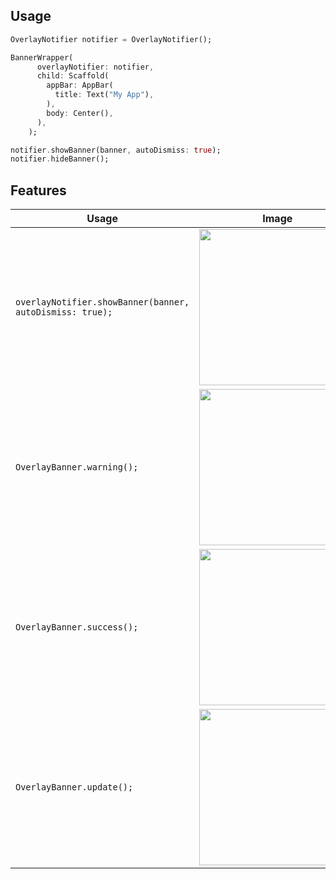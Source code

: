 ## Usage

```dart
OverlayNotifier notifier = OverlayNotifier();
```

```dart
BannerWrapper(
      overlayNotifier: notifier,
      child: Scaffold(
        appBar: AppBar(
          title: Text("My App"),
        ),
        body: Center(),
      ),
    );
```

```dart
notifier.showBanner(banner, autoDismiss: true);
notifier.hideBanner();
```

## Features

|Usage|Image|
|-----|-----|
|`overlayNotifier.showBanner(banner, autoDismiss: true);`|<img src="https://user-images.githubusercontent.com/59151951/221324458-00720eac-f583-420e-a0f4-5249369bd1e2.gif" width="250">|
|`OverlayBanner.warning();`|<img src="https://user-images.githubusercontent.com/59151951/221324507-7ace185c-1dbc-4473-9c1d-fbaba3bdd0cf.gif" width="250">|
|`OverlayBanner.success();`|<img src="https://user-images.githubusercontent.com/59151951/221324538-ce3cf28e-dd4f-4f4b-87d0-375317b54e58.gif" width="250">|
|`OverlayBanner.update();`|<img src="https://user-images.githubusercontent.com/59151951/221324551-10a59960-607e-4da0-be3e-4ec828408191.gif" width="250">|
